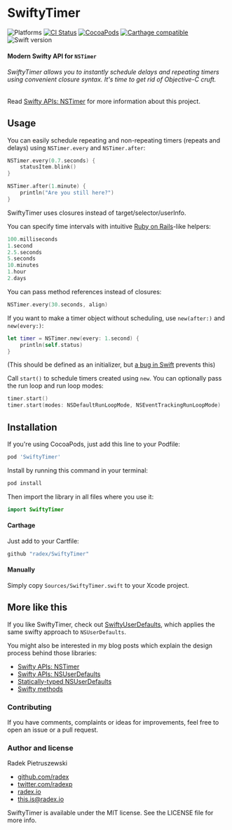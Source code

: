 # SwiftyTimer

![Platforms](https://img.shields.io/badge/platforms-ios%20%7C%20osx%20%7C%20watchos%20%7C%20tvos-lightgrey.svg)
[![CI Status](https://api.travis-ci.org/radex/SwiftyTimer.svg?branch=master)](https://travis-ci.org/radex/SwiftyTimer)
[![CocoaPods](http://img.shields.io/cocoapods/v/SwiftyTimer.svg)](https://cocoapods.org/pods/SwiftyTimer)
[![Carthage compatible](https://img.shields.io/badge/Carthage-compatible-4BC51D.svg?style=flat)](#carthage)
![Swift version](https://img.shields.io/badge/swift-2.1-orange.svg)

#### Modern Swifty API for `NSTimer`
###### SwiftyTimer allows you to instantly schedule delays and repeating timers using convenient closure syntax. It's time to get rid of Objective-C cruft.

Read [Swifty APIs: NSTimer](http://radex.io/swift/nstimer/) for more information about this project.

## Usage

You can easily schedule repeating and non-repeating timers (repeats and delays) using `NSTimer.every` and `NSTimer.after`:

```swift
NSTimer.every(0.7.seconds) {
    statusItem.blink()
}

NSTimer.after(1.minute) {
    println("Are you still here?")
}
```

SwiftyTimer uses closures instead of target/selector/userInfo.

You can specify time intervals with intuitive [Ruby on Rails](http://rubyonrails.org)-like helpers:

```swift
100.milliseconds
1.second
2.5.seconds
5.seconds
10.minutes
1.hour
2.days
```

You can pass method references instead of closures:

```swift
NSTimer.every(30.seconds, align)
```

If you want to make a timer object without scheduling, use `new(after:)` and `new(every:)`:

```swift
let timer = NSTimer.new(every: 1.second) {
    println(self.status)
}
```

(This should be defined as an initializer, but [a bug in Swift](http://www.openradar.me/18720947) prevents this)

Call `start()` to schedule timers created using `new`. You can optionally pass the run loop and run loop modes:

```swift
timer.start()
timer.start(modes: NSDefaultRunLoopMode, NSEventTrackingRunLoopMode)
```

## Installation

If you're using CocoaPods, just add this line to your Podfile:

```ruby
pod 'SwiftyTimer'
```

Install by running this command in your terminal:

```sh
pod install
```

Then import the library in all files where you use it:

```swift
import SwiftyTimer
```

#### Carthage

Just add to your Cartfile:

```ruby
github "radex/SwiftyTimer"
```

#### Manually

Simply copy `Sources/SwiftyTimer.swift` to your Xcode project.

## More like this

If you like SwiftyTimer, check out [SwiftyUserDefaults](https://github.com/radex/SwiftyUserDefaults), which applies the same swifty approach to `NSUserDefaults`.

You might also be interested in my blog posts which explain the design process behind those libraries:
- [Swifty APIs: NSTimer](http://radex.io/swift/nstimer/)
- [Swifty APIs: NSUserDefaults](http://radex.io/swift/nsuserdefaults/)
- [Statically-typed NSUserDefaults](http://radex.io/swift/nsuserdefaults/static)
- [Swifty methods](http://radex.io/swift/methods/)

### Contributing

If you have comments, complaints or ideas for improvements, feel free to open an issue or a pull request.

### Author and license

Radek Pietruszewski

* [github.com/radex](http://github.com/radex)
* [twitter.com/radexp](http://twitter.com/radexp)
* [radex.io](http://radex.io)
* this.is@radex.io

SwiftyTimer is available under the MIT license. See the LICENSE file for more info.
